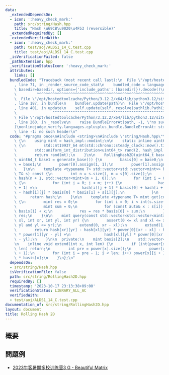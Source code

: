```yaml
---
data:
  _extendedDependsOn:
  - icon: ':heavy_check_mark:'
    path: src/string/Hash.hpp
    title: "Hash \u69CB\u9020\u4F53 (reversible)"
  _extendedRequiredBy: []
  _extendedVerifiedWith:
  - icon: ':heavy_check_mark:'
    path: test/aoj/ALDS1_14_C.test.cpp
    title: test/aoj/ALDS1_14_C.test.cpp
  _isVerificationFailed: false
  _pathExtension: hpp
  _verificationStatusIcon: ':heavy_check_mark:'
  attributes:
    links: []
  bundledCode: "Traceback (most recent call last):\n  File \"/opt/hostedtoolcache/Python/3.12.2/x64/lib/python3.12/site-packages/onlinejudge_verify/documentation/build.py\"\
    , line 71, in _render_source_code_stat\n    bundled_code = language.bundle(stat.path,\
    \ basedir=basedir, options={'include_paths': [basedir]}).decode()\n          \
    \         ^^^^^^^^^^^^^^^^^^^^^^^^^^^^^^^^^^^^^^^^^^^^^^^^^^^^^^^^^^^^^^^^^^^^^^^^^^^^^^^^^\n\
    \  File \"/opt/hostedtoolcache/Python/3.12.2/x64/lib/python3.12/site-packages/onlinejudge_verify/languages/cplusplus.py\"\
    , line 187, in bundle\n    bundler.update(path)\n  File \"/opt/hostedtoolcache/Python/3.12.2/x64/lib/python3.12/site-packages/onlinejudge_verify/languages/cplusplus_bundle.py\"\
    , line 401, in update\n    self.update(self._resolve(pathlib.Path(included), included_from=path))\n\
    \                ^^^^^^^^^^^^^^^^^^^^^^^^^^^^^^^^^^^^^^^^^^^^^^^^^^^^^^^^^\n \
    \ File \"/opt/hostedtoolcache/Python/3.12.2/x64/lib/python3.12/site-packages/onlinejudge_verify/languages/cplusplus_bundle.py\"\
    , line 260, in _resolve\n    raise BundleErrorAt(path, -1, \"no such header\"\
    )\nonlinejudge_verify.languages.cplusplus_bundle.BundleErrorAt: string/Hash.hpp:\
    \ line -1: no such header\n"
  code: "#pragma once\n#include <string>\n#include \"string/Hash.hpp\"\n\nstruct RollingHash2D\
    \ {\n    using mint = hash_impl::modint;\n\n    static inline uint64_t generate_base()\
    \ {\n        std::mt19937_64 mt(std::chrono::steady_clock::now().time_since_epoch().count());\n\
    \        std::uniform_int_distribution<uint64_t> rand(2, hash_impl::mod - 1);\n\
    \        return rand(mt);\n    }\n\n    RollingHash2D(uint64_t base0 = generate_base(),\
    \ uint64_t base1 = generate_base()) {\n        basis[0] = base0;\n        basis[1]\
    \ = base1;\n        power[0].assign(1, 1);\n        power[1].assign(1, 1);\n \
    \   }\n\n    template <typename T> std::vector<std::vector<mint>> build(const\
    \ T& s) const {\n        int n = s.size(), m = s[0].size();\n        std::vector<std::vector<mint>>\
    \ hash(n + 1, std::vector<mint>(m + 1, 0));\n        for (int i = 0; i < n; i++)\
    \ {\n            for (int j = 0; j < m; j++) {\n                hash[i + 1][j\
    \ + 1] =\n                    hash[i][j + 1] * basis[0] + hash[i + 1][j] * basis[1]\
    \ - hash[i][j] * basis[0] * basis[1] + s[i][j];\n            }\n        }\n  \
    \      return hash;\n    }\n\n    template <typename T> mint get(const T& s) const\
    \ {\n        mint res = 0;\n        for (int i = 0; i < int(s.size()); i++) {\n\
    \            mint sum = 0;\n            for (const auto& x : s[i]) sum = sum *\
    \ basis[1] + x;\n            res = res * basis[0] + sum;\n        }\n        return\
    \ res;\n    }\n\n    mint query(const std::vector<std::vector<mint>>& hash, int\
    \ xl, int xr, int yl, int yr) {\n        assert(0 <= xl and xl <= xr and 0 <=\
    \ yl and yl <= yr);\n        extend(0, xr - xl);\n        extend(1, yr - yl);\n\
    \        return hash[xr][yr] - hash[xl][yr] * power[0][xr - xl] - hash[xr][yl]\
    \ * power[1][yr - yl] +\n               hash[xl][yl] * power[0][xr - xl] * power[1][yr\
    \ - yl];\n    }\n\n  private:\n    mint basis[2];\n    std::vector<mint> power[2];\n\
    \n    inline void extend(int x, int len) {\n        if (int(power[x].size()) >\
    \ len) return;\n        int pre = power[x].size();\n        power[x].resize(len\
    \ + 1);\n        for (int i = pre - 1; i < len; i++) power[x][i + 1] = power[x][i]\
    \ * basis[x];\n    }\n};\n"
  dependsOn:
  - src/string/Hash.hpp
  isVerificationFile: false
  path: src/string/RollingHash2D.hpp
  requiredBy: []
  timestamp: '2023-10-17 23:13:38+09:00'
  verificationStatus: LIBRARY_ALL_AC
  verifiedWith:
  - test/aoj/ALDS1_14_C.test.cpp
documentation_of: src/string/RollingHash2D.hpp
layout: document
title: Rolling Hash 2D
---
```


## 概要


## 問題例
- [2023牛客暑期多校训练营3 G - Beautiful Matrix](https://ac.nowcoder.com/acm/contest/57357/G)